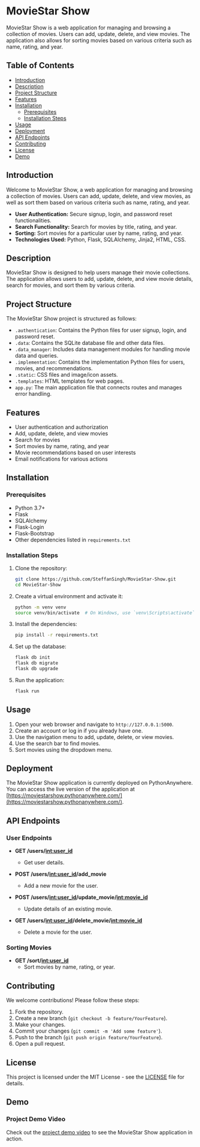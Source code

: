# MovieStar Show

MovieStar Show is a web application for managing and browsing a collection of movies. Users can add, update, delete, and view movies. The application also allows for sorting movies based on various criteria such as name, rating, and year.

## Table of Contents

- [Introduction](#introduction)
- [Description](#description)
- [Project Structure](#project-structure)
- [Features](#features)
- [Installation](#installation)
  - [Prerequisites](#prerequisites)
  - [Installation Steps](#installation-steps)
- [Usage](#usage)
- [Deployment](#deployment)
- [API Endpoints](#api-endpoints)
- [Contributing](#contributing)
- [License](#license)
- [Demo](#demo)

## Introduction

Welcome to MovieStar Show, a web application for managing and browsing a collection of movies. Users can add, update, delete, and view movies, as well as sort them based on various criteria such as name, rating, and year.

- **User Authentication:** Secure signup, login, and password reset functionalities.
- **Search Functionality:** Search for movies by title, rating, and year.
- **Sorting:** Sort movies for a particular user by name, rating, and year.
- **Technologies Used:** Python, Flask, SQLAlchemy, Jinja2, HTML, CSS.

## Description

MovieStar Show is designed to help users manage their movie collections. The application allows users to add, update, delete, and view movie details, search for movies, and sort them by various criteria.

## Project Structure

The MovieStar Show project is structured as follows:

- `.authentication`: Contains the Python files for user signup, login, and password reset.
- `.data`: Contains the SQLite database file and other data files.
- `.data_manager`: Includes data management modules for handling movie data and queries.
- `.implementation`: Contains the implementation Python files for users, movies, and recommendations.
- `.static`: CSS files and image/icon assets.
- `.templates`: HTML templates for web pages.
- `app.py`: The main application file that connects routes and manages error handling.

## Features

- User authentication and authorization
- Add, update, delete, and view movies
- Search for movies
- Sort movies by name, rating, and year
- Movie recommendations based on user interests
- Email notifications for various actions

## Installation

### Prerequisites

- Python 3.7+
- Flask
- SQLAlchemy
- Flask-Login
- Flask-Bootstrap
- Other dependencies listed in `requirements.txt`

### Installation Steps

1. Clone the repository:

    ```bash
    git clone https://github.com/SteffanSingh/MovieStar-Show.git
    cd MovieStar-Show
    ```

2. Create a virtual environment and activate it:

    ```bash
    python -m venv venv
    source venv/bin/activate  # On Windows, use `venv\Scripts\activate`
    ```

3. Install the dependencies:

    ```bash
    pip install -r requirements.txt
    ```

4. Set up the database:

    ```bash
    flask db init
    flask db migrate
    flask db upgrade
    ```

5. Run the application:

    ```bash
    flask run
    ```

## Usage

1. Open your web browser and navigate to `http://127.0.0.1:5000`.
2. Create an account or log in if you already have one.
3. Use the navigation menu to add, update, delete, or view movies.
4. Use the search bar to find movies.
5. Sort movies using the dropdown menu.

## Deployment

The MovieStar Show application is currently deployed on PythonAnywhere. You can access the live version of the application at [https://moviestarshow.pythonanywhere.com/](https://moviestarshow.pythonanywhere.com/).

## API Endpoints

### User Endpoints

- **GET /users/<int:user_id>**
  - Get user details.

- **POST /users/<int:user_id>/add_movie**
  - Add a new movie for the user.

- **POST /users/<int:user_id>/update_movie/<int:movie_id>**
  - Update details of an existing movie.

- **GET /users/<int:user_id>/delete_movie/<int:movie_id>**
  - Delete a movie for the user.

### Sorting Movies

- **GET /sort/<int:user_id>**
  - Sort movies by name, rating, or year.

## Contributing

We welcome contributions! Please follow these steps:

1. Fork the repository.
2. Create a new branch (`git checkout -b feature/YourFeature`).
3. Make your changes.
4. Commit your changes (`git commit -m 'Add some feature'`).
5. Push to the branch (`git push origin feature/YourFeature`).
6. Open a pull request.

## License

This project is licensed under the MIT License - see the [LICENSE](LICENSE) file for details.

## Demo

### Project Demo Video

Check out the [project demo video](https://www.youtube.com/watch?v=aiZVlWMnHu8) to see the MovieStar Show application in action.


